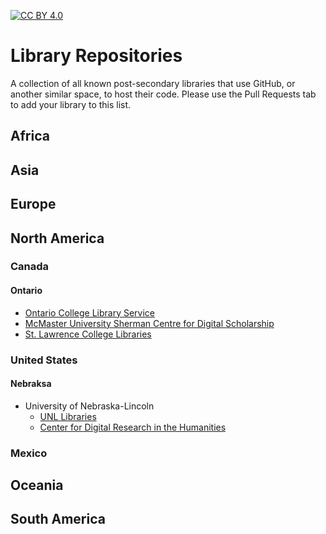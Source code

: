 [![CC BY 4.0][cc-by-image]][cc-by] 

[cc-by]: http://creativecommons.org/licenses/by/4.0/
[cc-by-image]: https://i.creativecommons.org/l/by/4.0/88x31.png
[cc-by-shield]: https://img.shields.io/badge/License-CC%20BY%204.0-lightgrey.svg

# Library Repositories
A collection of all known post-secondary libraries that use GitHub, or another similar space, to host their code. Please use the Pull Requests tab to add your library to this list.

## Africa
## Asia
## Europe
## North America
### Canada
#### Ontario
- [Ontario College Library Service](https://github.com/oclservice)
- [McMaster University Sherman Centre for Digital Scholarship](https://github.com/scds)
- [St. Lawrence College Libraries](https://github.com/slclibraries)
### United States
#### Nebraksa
- University of Nebraska-Lincoln
  - [UNL Libraries](https://github.com/unl-libraries)
  - [Center for Digital Research in the Humanities](https://github.com/CDRH/)
### Mexico
## Oceania
## South America
